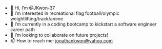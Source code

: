 - 👋 Hi, I’m @JKwon-37
- 👀 I’m interested in recreational flag football/olympic weightlifting/track/anime
- 🌱 I’m currently in a coding bootcamp to kickstart a software engineer career path
- 💞️ I’m looking to collaborate on future projects!
- 📫 How to reach me: jonathankwon@yahoo.com


